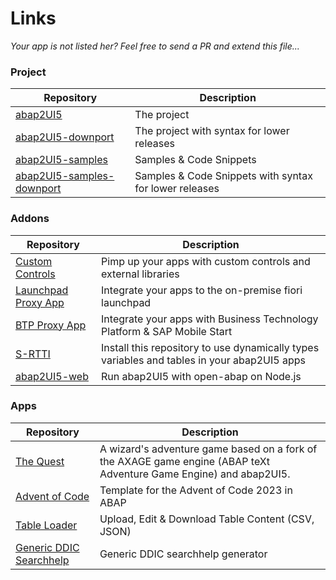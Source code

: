 # Links
 _Your app is not listed her? Feel free to send a PR and extend this file..._
### Project

|  Repository | Description |
| ------------- | ------------- |
| [abap2UI5](https://github.com/abap2UI5/abap2UI5)  | The project  |
| [abap2UI5-downport](https://github.com/abap2UI5/abap2UI5-downport)  | The project with syntax for lower releases  |
| [abap2UI5-samples](https://github.com/abap2UI5/abap2UI5-samples)  | Samples & Code Snippets  |
| [abap2UI5-samples-downport](https://github.com/abap2UI5/abap2UI5-samples-downport) | Samples & Code Snippets with syntax for lower releases  |


### Addons

|  Repository | Description |
| ------------- | ------------- |
| [Custom Controls](https://github.com/abap2UI5/abap2UI5-documentation/blob/main/docs/custom_controls.md) | Pimp up your apps with custom controls and external libraries  |
| [Launchpad Proxy App](https://github.com/abap2UI5/abap2UI5-launchpad_proxy_app) | Integrate your apps to the on-premise fiori launchpad  |
| [BTP Proxy App](https://github.com/abap2UI5/abap2UI5-btp_proxy_app) | Integrate your apps with Business Technology Platform & SAP Mobile Start  |
| [S-RTTI](https://github.com/sandraros/S-RTTI) | Install this repository to use dynamically types variables and tables in your abap2UI5 apps  |
| [abap2UI5-web](https://github.com/abap2UI5/abap2UI5-web) | Run abap2UI5 with open-abap on Node.js  |


### Apps

|  Repository | Description |
| ------------- | ------------- |
| [The Quest](https://github.com/nomssi/axage)  | A wizard's adventure game based on a fork of the AXAGE game engine (ABAP teXt Adventure Game Engine) and abap2UI5.  |
| [Advent of Code](https://github.com/joltdx/abap-advent-2023-template) | Template for the Advent of Code 2023 in ABAP  |
| [Table Loader](https://github.com/oblomov-dev/a2UI5-db_table_loader)  | Upload, Edit & Download Table Content (CSV, JSON)  |
| [Generic DDIC Searchhelp](https://github.com/axelmohnen/a2UI5-generic_search_hlp) | Generic DDIC searchhelp generator  |


